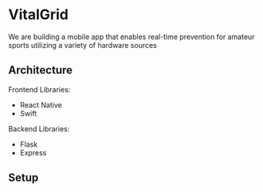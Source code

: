 # VitalGrid

We are building a mobile app that enables real-time prevention for amateur sports utilizing a variety of hardware sources

## Architecture

Frontend Libraries:

- React Native
- Swift

Backend Libraries:

- Flask
- Express

## Setup

